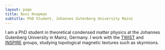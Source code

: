 ```yaml
---
layout: page
title: Ross Knapman
subtitle: PhD Student, Johannes Gutenberg University Mainz
---
```

I am a PhD student in theoretical condensed matter physics at the Johannes Gutenberg University in Mainz, Germany. I work with the [TWIST](https://www.twist.uni-mainz.de/) and [INSPIRE](https://www.sinova-group.physik.uni-mainz.de/) groups, studying topological magnetic textures such as skyrmions.
